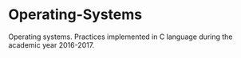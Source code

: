 # Operating-Systems

Operating systems. Practices implemented in C language during the academic year 2016-2017.
